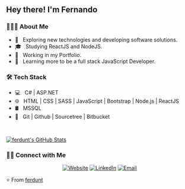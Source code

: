<h2> Hey there! I'm Fernando</h2>

<h3> 👨🏻‍💻 About Me </h3>

- 🤔 &nbsp; Exploring new technologies and developing software solutions.
- 🎓 &nbsp; Studying ReactJS and NodeJS.
- 💼 &nbsp; Working in my Portfolio.
- 🌱 &nbsp; Learning more to be a full stack JavaScript Developer.


<h3>🛠 Tech Stack</h3>

- 💻 &nbsp; C# | ASP.NET
- 🌐 &nbsp; HTML | CSS | SASS | JavaScript | Bootstrap | Node.js | ReactJS
- 🛢 &nbsp; MSSQL
- 🔧 &nbsp; Git | Github | Sourcetree  | Bitbucket

<br/>

[![ferdunt's GitHub Stats](https://github-readme-stats.vercel.app/api?username=ferdunt&show_icons=true)](https://github.com/ferdunt)

<h3> 🤝🏻 Connect with Me </h3>

<p align="center">
<a href="https://ferdunt.github.io/"><img alt="Website" src="https://img.shields.io/badge/Website-www.ferdunt.github.io-blue?style=flat-square&logo=google-chrome"></a>
<a href="https://www.linkedin.com/in/guisbertfernando/" target="_blank"><img alt="LinkedIn" src="https://img.shields.io/badge/LinkedIn-Fernando%20Guisbert%20Segales-blue?style=flat-square&logo=linkedin"></a>
<a href="mailto:guisbertfernando@gmail.com"><img alt="Email" src="https://img.shields.io/badge/Email-guisbertfernando@gmail.com-blue?style=flat-square&logo=gmail"></a>
</p>

⭐️ From [ferdunt](https://github.com/ferdunt)
